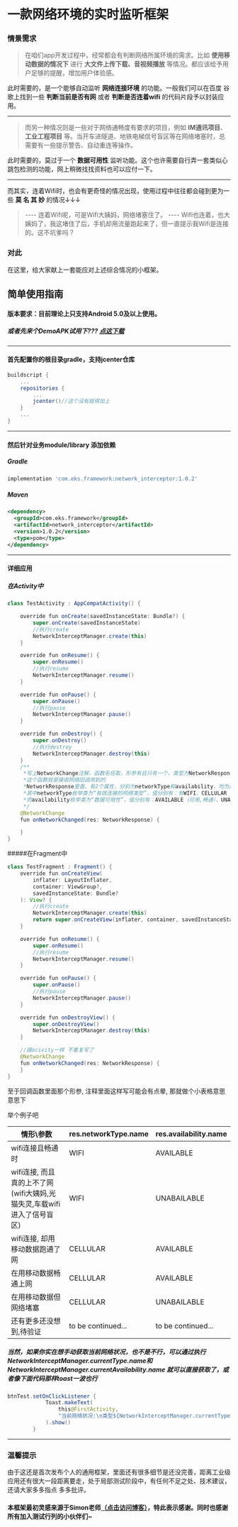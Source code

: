 # 一款网络环境的实时监听框架

### 情景需求
> 在咱们app开发过程中，经常都会有判断网络所属环境的需求。比如 **使用移动数据的情况下** 进行 **大文件上传下载、音视频播放** 等情况。都应该给予用户足够的提醒，增加用户体验感。


此时需要的，是一个能够自动监听 **网络连接环境** 的功能。一般我们可以在百度 谷歌上找到一些 **判断当前是否有网** 或者 **判断是否连着wifi** 的代码片段予以封装应用。

------------

> 而另一种情况则是一些对于网络通畅度有要求的项目，例如 **IM通讯项目**、**工业工程项目** 等。当开车进隧道、地铁电梯信号盲区等在网络堵塞时，总需要有一些提示警告、自动重连等操作。


此时需要的，莫过于一个 **数据可用性** 监听功能。这个也许需要自行弄一套类似心跳包检测的功能，网上稍微找找资料也可以应付一下。

------------

而其实，连着Wifi时，也会有更奇怪的情况出现，使用过程中往往都会碰到更为一些  **莫 名 其 妙** 的情况↓↓↓
> ---- 连着Wifi呢，可是Wifi大姨妈，网络堵塞住了。
---- Wifi也连着，也大姨妈了，我这堵住了后，手机却用流量跑起来了，但一直提示我Wifi是连接的。这不坑爹吗？

### 对此
在这里，给大家献上一套能应对上述综合情况的小框架。


## 简单使用指南
#### 版本要求：目前理论上只支持Android 5.0及以上使用。
##### 或者先来个DemoAPK试用下??? [点这下载](https://github.com/EksDimension/NetworkInterceptor/raw/master/app/testDemo.apk "点这下载")

------------



#### 首先配置你的根目录gradle，支持jcenter仓库
```gradle
buildscript {
    ...
    repositories {
        ...
        jcenter()//这个没有就得加上
    }
    ...
}
```

------------

#### 然后针对业务module/library 添加依赖
##### Gradle
```gradle
implementation 'com.eks.framework:network_interceptor:1.0.2'
```

##### Maven
```xml
<dependency>
  <groupId>com.eks.framework</groupId>
  <artifactId>network_interceptor</artifactId>
  <version>1.0.2</version>
  <type>pom</type>
</dependency>
```



------------
#### 详细应用
##### 在Activity中
```java
class TestActivity : AppCompatActivity() {

    override fun onCreate(savedInstanceState: Bundle?) {
        super.onCreate(savedInstanceState)
		//执行create
        NetworkInterceptManager.create(this)
    }

    override fun onResume() {
        super.onResume()
		//执行resume
        NetworkInterceptManager.resume()
    }

    override fun onPause() {
        super.onPause()
		//执行pause
        NetworkInterceptManager.pause()
    }

    override fun onDestroy() {
        super.onDestroy()
		//执行destroy
        NetworkInterceptManager.destroy(this)
    }
	/**
	 *写上NetworkChange注解，函数名任取，形参有且只有一个，类型为NetworkResponse
	 *这个函数就是接收网络回调用到的
	 *NetworkResponse里面，有2个属性，分别为networkType和availability，均为枚举类
	 *其中networkType枚举类为“有效连接的网络类型”，值分别有：有WIFI、CELLULAR（移动数据）、OTHER（其他连接，如蓝牙/VPN之类的，但还没具体测出）、NONE（无任何连接）及WAITING（等待检测）。该属性的切换速度较快，只要连接得以搭建或者失去连接状态后就会立即有效。
	 *而availability枚举类为“数据可用性”，值分别有：AVAILABLE（可用,畅通）、UNABAILABLE（不可用,阻塞）、WAITING（等待检测）。该属性切换速度相对会有延迟，因为框架会针对网络进行连通性检测，需要一定的“容错重试”时间。
	 */
    @NetworkChange
    fun onNetworkChanged(res: NetworkResponse) {

	}
}
```
#####在Fragment中
```java
class TestFragment : Fragment() {
    override fun onCreateView(
        inflater: LayoutInflater,
        container: ViewGroup?,
        savedInstanceState: Bundle?
    ): View? {
		//执行create
        NetworkInterceptManager.create(this)
        return super.onCreateView(inflater, container, savedInstanceState)
    }

    override fun onResume() {
        super.onResume()
		//执行resume
        NetworkInterceptManager.resume()
    }

    override fun onPause() {
        super.onPause()
		//执行pause
        NetworkInterceptManager.pause()
    }

    override fun onDestroyView() {
        super.onDestroyView()
        NetworkInterceptManager.destroy(this)
    }

	//跟acivity一样 不重复写了
    @NetworkChange
    fun onNetworkChanged(res: NetworkResponse) {
    }
}
```

至于回调函数里面那个形参, 注释里面这样写可能会有点晕, 那就做个小表格意思意思下

举个例子吧

|情形\参数|res.networkType.name|res.availability.name|
| ------------ | ------------ | ------------ |
|wifi连接且畅通时|WIFI|AVAILABLE|
|wifi连接, 而且真的上不了网(wifi大姨妈,光猫失灵,车载wifi进入了信号盲区)|WIFI|UNABAILABLE|
|wifi连接, 却用移动数据跑通了网|CELLULAR|AVAILABLE|
|在用移动数据畅通上网|CELLULAR|AVAILABLE|
|在用移动数据但网络堵塞|CELLULAR|UNABAILABLE|
|还有更多还没想到,待验证|to be continued...|to be continued...|

##### 当然，如果你实在想手动获取当前网络状况，也不是不行，可以通过执行NetworkInterceptManager.currentType.name和NetworkInterceptManager.currentAvailability.name 就可以直接获取了，或者像下面代码那样toast一波也行
```java
btnTest.setOnClickListener {
            Toast.makeText(
                this@FirstActivity,
                "当前网络状况:\n类型${NetworkInterceptManager.currentType.name}\n可用性${NetworkInterceptManager.currentAvailability.name}", Toast.LENGTH_SHORT
            ).show()
        }
```



------------
### 温馨提示
由于这还是首次发布个人的通用框架，里面还有很多细节是还没完善，距离工业级应用还有很大一段距离要走，处于局部测试阶段中，有任何不足之处、技术建议，还请大家多多指点 多多批评。

#### 本框架最初灵感来源于Simon老师[（点击访问博客）](https://www.cmonbaby.com/ "（点这里访问）")，特此表示感谢。同时也感谢所有加入测试行列的小伙伴们~
